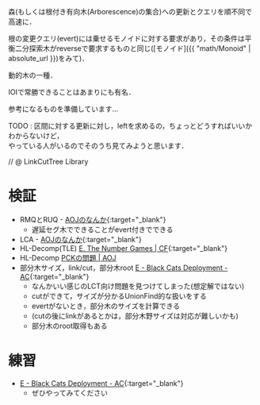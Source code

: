 森(もしくは根付き有向木(Arborescence)の集合)への更新とクエリを順不同で高速に．

根の変更クエリ(evert)には乗せるモノイドに対する要求があり，その条件は平衡二分探索木がreverseで要求するものと同じ([モノイド]({{ "math/Monoid" | absolute_url }})をみて)．

動的木の一種．

IOIで常勝できることはあまりにも有名．

参考になるものを準備しています…

TODO : 区間に対する更新に対し，leftを求めるの，ちょっとどうすればいいかわからないけど，  
やっている人がいるのでそのうち見てみようと思います．

// @ LinkCutTree Library

# 検証

* RMQとRUQ - [AOJのなんか](https://onlinejudge.u-aizu.ac.jp/status/users/luma/submissions/1/DSL_2_F/judge/3092002/C++14){:target="_blank"}
  * 遅延セグ木でできることがevert付きでできる
* LCA - [AOJのなんか](https://onlinejudge.u-aizu.ac.jp/status/users/luma/submissions/1/GRL_5_C/judge/3092319/C++14){:target="_blank"}
* HL-Decomp(TLE) [E. The Number Games \| CF](https://codeforces.com/contest/980/submission/41594330){:target="_blank"}
* HL-Decomp [PCKの問題 \| AOJ]( https://onlinejudge.u-aizu.ac.jp/status/users/luma/submissions/1/0367/judge/3093506/C++14)
* 部分木サイズ，link/cut，部分木root [E - Black Cats Deployment - AC](https://beta.atcoder.jp/contests/cf17-tournament-round3-open/submissions/3128272){:target="_blank"}<!--_-->
  * なんかいい感じのLCT向け問題を見つけてしまった(想定解ではない)
  * cutができて，サイズが分かるUnionFind的な扱いをする
  * evertがないとき，部分木のサイズを計算できる
  * (cutの後にlinkがあるとかは，部分木野サイズは対応が難しいかも)
  * 部分木のroot取得もある

# 練習

* [E - Black Cats Deployment - AC](https://beta.atcoder.jp/contests/cf17-tournament-round3-open/tasks/asaporo2_e){:target="_blank"}<!--_-->
  * ぜひやってみてください

